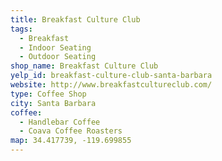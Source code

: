 ```yaml
---
title: Breakfast Culture Club
tags:
  - Breakfast
  - Indoor Seating
  - Outdoor Seating
shop_name: Breakfast Culture Club
yelp_id: breakfast-culture-club-santa-barbara
website: http://www.breakfastcultureclub.com/
type: Coffee Shop
city: Santa Barbara
coffee:
  - Handlebar Coffee
  - Coava Coffee Roasters
map: 34.417739, -119.699855
---
```

